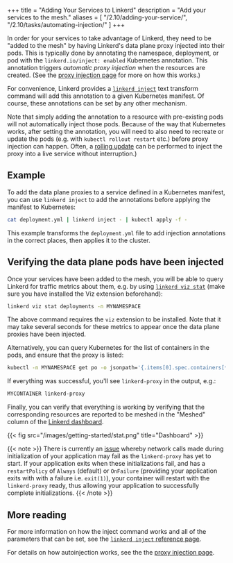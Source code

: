 +++
title = "Adding Your Services to Linkerd"
description = "Add your services to the mesh."
aliases = [
  "/2.10/adding-your-service/",
  "/2.10/tasks/automating-injection/"
]
+++

In order for your services to take advantage of Linkerd, they need to be "added
to the mesh" by having Linkerd's data plane proxy injected into their pods.
This is typically done by annotating the namespace, deployment, or pod with the
`linkerd.io/inject: enabled` Kubernetes annotation. This annotation triggers
*automatic proxy injection* when the resources are created.
(See the [proxy injection
page](/2.10/features/proxy-injection/) for more on how this works.)

For convenience, Linkerd provides a [`linkerd
inject`](/2.10/reference/cli/inject/) text transform command will add this
annotation to a given Kubernetes manifest. Of course, these annotations can be
set by any other mechanism.

Note that simply adding the annotation to a resource with pre-existing pods
will not automatically inject those pods. Because of the way that Kubernetes
works, after setting the annotation, you will need to also need to recreate or
update the pods (e.g. with `kubectl rollout restart` etc.) before proxy
injection can happen. Often, a [rolling
update](https://kubernetes.io/docs/tutorials/kubernetes-basics/update/update-intro/)
can be performed to inject the proxy into a live service without interruption.)

## Example

To add the data plane proxies to a service defined in a Kubernetes manifest,
you can use `linkerd inject` to add the annotations before applying the manifest
to Kubernetes:

```bash
cat deployment.yml | linkerd inject - | kubectl apply -f -
```

This example transforms the `deployment.yml` file to add injection annotations
in the correct places, then applies it to the cluster.

## Verifying the data plane pods have been injected

Once your services have been added to the mesh, you will be able to query
Linkerd for traffic metrics about them, e.g. by using [`linkerd
viz stat`](/2.10/reference/cli/viz/#stat) (make sure you have installed the Viz extension
beforehand):

```bash
linkerd viz stat deployments -n MYNAMESPACE
```

The above command requires the `viz` extension to be installed.
Note that it may take several seconds for these metrics to appear once the data
plane proxies have been injected.

Alternatively, you can query Kubernetes for the list of containers in the pods,
and ensure that the proxy is listed:

```bash
kubectl -n MYNAMESPACE get po -o jsonpath='{.items[0].spec.containers[*].name}'
```

If everything was successful, you'll see `linkerd-proxy` in the output, e.g.:

```bash
MYCONTAINER linkerd-proxy
```

Finally, you can verify that everything is working by verifying that the
corresponding resources are reported to be meshed in the "Meshed" column of the
[Linkerd dashboard](/2.10/features/dashboard/).

{{< fig src="/images/getting-started/stat.png" title="Dashboard" >}}

{{< note >}}
There is currently an
[issue](https://github.com/linkerd/linkerd2/issues/2704#issuecomment-483809204)
whereby network calls made during initialization of your application may fail as
the `linkerd-proxy` has yet to start. If your application exits when these
initializations fail, and has a `restartPolicy` of `Always` (default) or
`OnFailure` (providing your application exits with with a failure i.e.
`exit(1)`), your container will restart with the `linkerd-proxy` ready, thus
allowing your application to successfully complete initializations.
{{< /note >}}

## More reading

For more information on how the inject command works and all of the parameters
that can be set, see the [`linkerd inject` reference
page](/2.10/reference/cli/inject/).

For details on how autoinjection works, see the the [proxy injection
page](/2.10/features/proxy-injection/).
